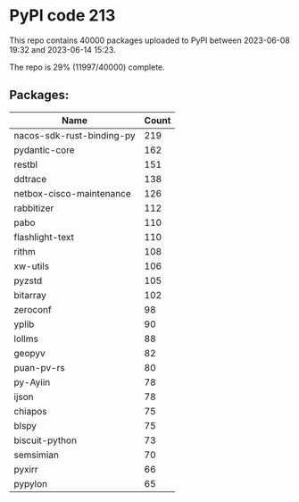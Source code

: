 # PyPI code 213

This repo contains 40000 packages uploaded to PyPI between 
2023-06-08 19:32 and 2023-06-14 15:23.

The repo is 29% (11997/40000) complete.

## Packages:

| Name  | Count |
| ----- | ----- |
| nacos-sdk-rust-binding-py | 219 |
| pydantic-core | 162 |
| restbl | 151 |
| ddtrace | 138 |
| netbox-cisco-maintenance | 126 |
| rabbitizer | 112 |
| pabo | 110 |
| flashlight-text | 110 |
| rithm | 108 |
| xw-utils | 106 |
| pyzstd | 105 |
| bitarray | 102 |
| zeroconf | 98 |
| yplib | 90 |
| lollms | 88 |
| geopyv | 82 |
| puan-pv-rs | 80 |
| py-Ayiin | 78 |
| ijson | 78 |
| chiapos | 75 |
| blspy | 75 |
| biscuit-python | 73 |
| semsimian | 70 |
| pyxirr | 66 |
| pypylon | 65 |


